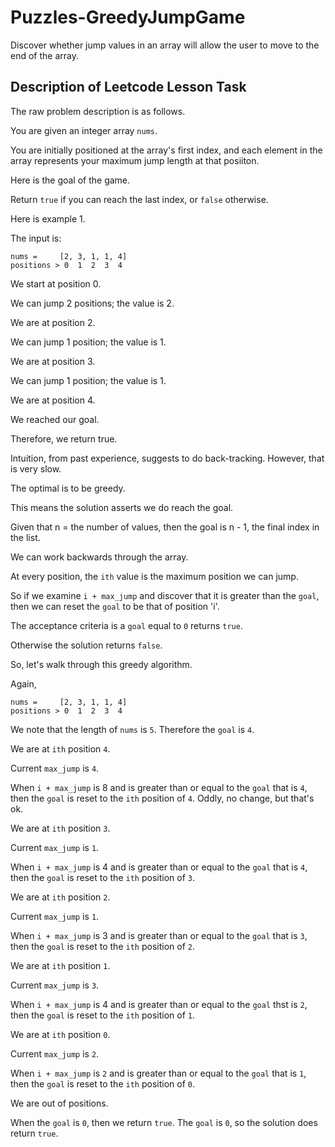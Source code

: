 # Puzzles-GreedyJumpGame

Discover whether jump values in an array will allow the user to move to the end of the array.

## Description of Leetcode Lesson Task

The raw problem description is as follows.

You are given an integer array `nums`.

You are initially positioned at the array's first index,
and each element in the array represents your maximum
jump length at that posiiton.

Here is the goal of the game.

Return `true` if you can reach the last index,
or `false` otherwise.

Here is example 1.

The input is:

```
nums =     [2, 3, 1, 1, 4]
positions > 0  1  2  3  4
```
We start at position 0.

We can jump 2 positions; the value is 2.

We are at position 2.

We can jump 1 position; the value is 1.

We are at position 3.

We can jump 1 position; the value is 1.

We are at position 4.

We reached our goal.

Therefore, we return true.

Intuition, from past experience, suggests to do back-tracking.
However, that is very slow.

The optimal is to be greedy.

This means the solution asserts we do reach the goal.

Given that n = the number of values,
then the goal is n - 1, the final index in the list.

We can work backwards through the array.

At every position, the `ith` value is the maximum position we can jump.

So if we examine `i + max_jump` and discover that it is greater than the `goal`,
then we can reset the `goal` to be that of position 'i'.

The acceptance criteria is a `goal` equal to `0` returns `true`.

Otherwise the solution returns `false`.

So, let's walk through this greedy algorithm.

Again, 

```
nums =     [2, 3, 1, 1, 4]
positions > 0  1  2  3  4
```

We note that the length of `nums` is `5`. Therefore the `goal` is `4`.

We are at `ith` position `4`.

Current `max_jump` is `4`.

When `i + max_jump` is 8 and is greater than or equal to the `goal` that is `4`,
then the `goal` is reset to the `ith` position of `4`. Oddly, no change, but that's ok.

We are at `ith` position `3`.

Current `max_jump` is `1`.

When `i + max_jump` is 4 and is greater than or equal to the `goal` that is `4`,
then the `goal` is reset to the `ith` position of `3`.

We are at `ith` position `2`.

Current `max_jump` is `1`.

When `i + max_jump` is 3 and is greater than or equal to the `goal` that is `3`,
then the `goal` is reset to the `ith` position of `2`.

We are at `ith` position `1`.

Current `max_jump` is `3`.

When `i + max_jump` is 4 and is greater than or equal to the `goal` thst is `2`,
then the `goal` is reset to the `ith` position of `1`.

We are at `ith` position `0`.

Current `max_jump` is `2`.

When `i + max_jump` is `2` and is greater than or equal to the `goal` that is `1`,
then the `goal` is reset to the `ith` position of `0`.

We are out of positions.

When the `goal` is `0`, then we return `true`.
The `goal` is `0`, so the solution does return `true`.
